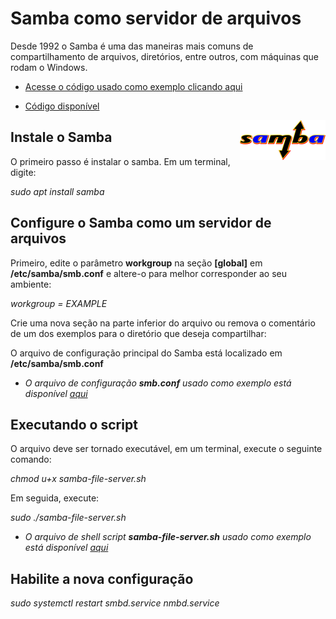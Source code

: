 # Samba como servidor de arquivos
Desde 1992 o Samba é uma das maneiras mais comuns de compartilhamento de arquivos, diretórios, entre outros, com máquinas que rodam o Windows.

* [Acesse o código usado como exemplo clicando aqui](https://github.com/rafaelmotadasilva/samba-file-server/blob/main/smb.conf)

* [Código disponível](https://github.com/rafaelmotadasilva/samba-file-server/blob/main/samba-file-server.sh)

<img align="right" src="SambaLogo.png">
 
 ## Instale o Samba
 O primeiro passo é instalar o samba. Em um terminal, digite:

*sudo apt install samba*

## Configure o Samba como um servidor de arquivos
Primeiro, edite o parâmetro **workgroup** na seção **[global]** em **/etc/samba/smb.conf** e altere-o para melhor corresponder ao seu ambiente:

*workgroup = EXAMPLE*

Crie uma nova seção na parte inferior do arquivo ou remova o comentário de um dos exemplos para o diretório que deseja compartilhar:

O arquivo de configuração principal do Samba está localizado em **/etc/samba/smb.conf**

* *O arquivo de configuração **smb.conf** usado como exemplo está disponível [aqui](https://github.com/rafaelmotadasilva/samba-file-server/blob/main/smb.conf)*

## Executando o script

O arquivo deve ser tornado executável, em um terminal, execute o seguinte comando:

*chmod u+x samba-file-server.sh*

Em seguida, execute:

*sudo ./samba-file-server.sh*

* *O arquivo de shell script **samba-file-server.sh** usado como exemplo está disponível [aqui](https://github.com/rafaelmotadasilva/samba-file-server/blob/main/samba-file-server.sh)*

## Habilite a nova configuração
*sudo systemctl restart smbd.service nmbd.service*